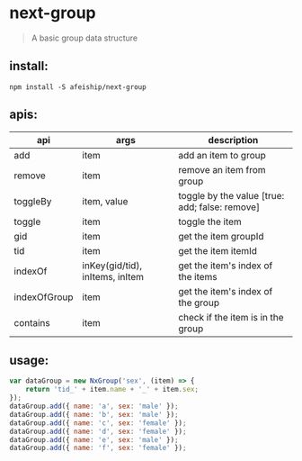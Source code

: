 # next-group
> A basic group data structure

## install:
```shell
npm install -S afeiship/next-group
```

## apis:
| api          | args                            | description                                    |
|--------------|---------------------------------|------------------------------------------------|
| add          | item                            | add an item to group                           |
| remove       | item                            | remove an item from group                      |
| toggleBy     | item, value                     | toggle by the value [true: add; false: remove] |
| toggle       | item                            | toggle the item                                |
| gid          | item                            | get the item groupId                           |
| tid          | item                            | get the item itemId                            |
| indexOf      | inKey(gid/tid), inItems, inItem | get the item's index of the items              |
| indexOfGroup | item                            | get the item's index of the group              |
| contains     | item                            | check if the item is in the group              |

## usage:
```js
var dataGroup = new NxGroup('sex', (item) => {
    return 'tid_' + item.name + '_' + item.sex;
});
dataGroup.add({ name: 'a', sex: 'male' });
dataGroup.add({ name: 'b', sex: 'male' });
dataGroup.add({ name: 'c', sex: 'female' });
dataGroup.add({ name: 'd', sex: 'female' });
dataGroup.add({ name: 'e', sex: 'male' });
dataGroup.add({ name: 'f', sex: 'female' });
```